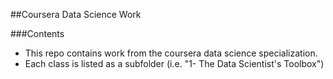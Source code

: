 ##Coursera Data Science Work

###Contents

* This repo contains work from the coursera data science specialization.
* Each class is listed as a subfolder (i.e. "1- The Data Scientist's Toolbox")